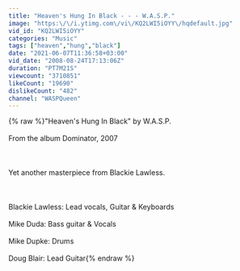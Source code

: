 ```yaml
---
title: "Heaven's Hung In Black - - - W.A.S.P."
image: "https:\/\/i.ytimg.com\/vi\/KQ2LWI5iOYY\/hqdefault.jpg"
vid_id: "KQ2LWI5iOYY"
categories: "Music"
tags: ["heaven","hung","black"]
date: "2021-06-07T11:36:58+03:00"
vid_date: "2008-08-24T17:13:06Z"
duration: "PT7M21S"
viewcount: "3710851"
likeCount: "19690"
dislikeCount: "482"
channel: "WASPQueen"
---
```

{% raw %}&quot;Heaven's Hung In Black&quot; by W.A.S.P.<br /><br />From the album Dominator, 2007<br /><br /><br /><br />Yet another masterpiece from Blackie Lawless.<br /><br /><br /><br />Blackie Lawless: Lead vocals, Guitar &amp; Keyboards<br /><br />Mike Duda: Bass guitar &amp; Vocals<br /><br />Mike Dupke: Drums<br /><br />Doug Blair: Lead Guitar{% endraw %}
